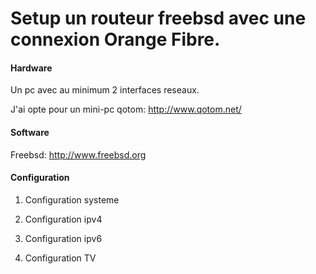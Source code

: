 # Setup un routeur freebsd avec une connexion Orange Fibre.

#### Hardware

Un pc avec au minimum 2 interfaces reseaux.

J'ai opte pour un mini-pc qotom:
http://www.qotom.net/

#### Software

Freebsd: http://www.freebsd.org

#### Configuration

1. Configuration systeme

2. Configuration ipv4

3. Configuration ipv6

4. Configuration TV

